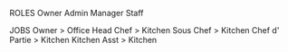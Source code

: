  ROLES
  Owner
  Admin
  Manager
  Staff

 JOBS
  Owner  > Office
  Head Chef  > Kitchen
  Sous Chef  > Kitchen
  Chef d' Partie  > Kitchen
  Kitchen Asst > Kitchen


